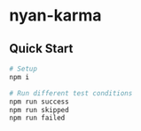# nyan-karma

## Quick Start
```bash
# Setup
npm i

# Run different test conditions
npm run success
npm run skipped
npm run failed
```
